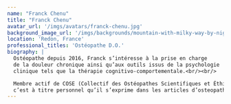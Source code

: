 ```yaml
---
name: "Franck Chenu"
title: "Franck Chenu"
avatar_url: '/imgs/avatars/franck-chenu.jpg'
background_image_url: '/imgs/backgrounds/mountain-with-milky-way-by-night.jpg'
location: 'Redon, France'
professional_titles: 'Ostéopathe D.O.'
biography: |
  Ostéopathe depuis 2016, Franck s’intéresse à la prise en charge
  de la douleur chronique ainsi qu’aux outils issus de la psychologie
  clinique tels que la thérapie cognitivo-comportementale.<br/><br/>

  Membre actif de COSE (Collectif des Ostéopathes Scientifiques et Éthiques),
  c’est à titre personnel qu’il s’exprime dans les articles d’osteopathes.pro.
---
```

